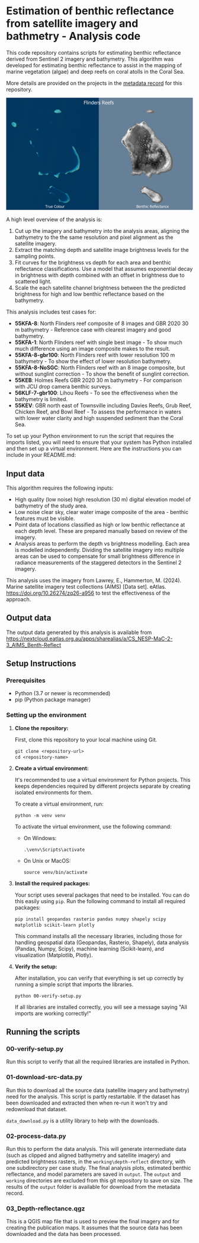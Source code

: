 # Estimation of benthic reflectance from satellite imagery and bathmetry - Analysis code

This code repository contains scripts for estimating benthic reflectance derived from Sentinel 2 imagery and bathymetry. This algorithm was developed for estimating benthic reflectance to assist in the mapping of marine vegetation (algae) and deep reefs on coral atolls in the Coral Sea. 

More details are provided on the projects in the [metadata record](https://doi.org/10.26274/s2a8-nw72) for this repository.

![Preview of Flinders Reefs in True Colour and estimated benthic reflectance](new-data/metadata/CS_NESP-MaC-2-3_AIMS_Benth-Reflect_Flinders-TrueColour-Benthic.jpeg)

A high level overview of the analysis is:
1. Cut up the imagery and bathymetry into the analysis areas, aligning the bathymetry to the the same resolution and pixel alignment as the satellite imagery.
2. Extract the matching depth and satellite image brightness levels for the sampling points.
3. Fit curves for the brightness vs depth for each area and benthic reflectance classifications. Use a model that assumes exponential decay in brightness with depth combined with an offset in brightness due to scattered light.
4. Scale the each satellite channel brightness between the the predicted brightness for high and low benthic reflectance based on the bathymetry.

This analysis includes test cases for: 
- **55KFA-8**: North Flinders reef composite of 8 images and GBR 2020 30 m bathymetry - Reference case with clearest imagery and good bathymetry.
- **55KFA-1**: North Flinders reef with single best image - To show much much difference using an image composite makes to the result.
- **55KFA-8-gbr100**: North Flinders reef with lower resolution 100 m bathymetry - To show the effect of lower resolution bathymetry.
- **55KFA-8-NoSGC**: North Flinders reef with an 8 image composite, but without sunglint correction - To show the benefit of sunglint correction.
- **55KEB**: Holmes Reefs GBR 2020 30 m bathymetry - For comparison with JCU drop camera benthic surveys.
- **56KLF-7-gbr100**: Lihou Reefs - To see the effectiveness when the bathymetry is limited.
- **55KEV**: GBR north east of Townsville including Davies Reefs, Grub Reef, Chicken Reef, and Bowl Reef - To assess the performance in waters with lower water clarity and high suspended sediment than the Coral Sea.

To set up your Python environment to run the script that requires the imports listed, you will need to ensure that your system has Python installed and then set up a virtual environment. Here are the instructions you can include in your README.md:

## Input data

This algorithm requires the following inputs:
- High quality (low noise) high resolution (30 m) digital elevation model of bathymetry of the study area.
- Low noise clear sky, clear water image composite of the area - benthic features must be visible.
- Point data of locations classified as high or low benthic reflectance at each depth level. These are prepared manually based on review of the imagery.
- Analysis areas to perform the depth vs brightness modelling. Each area is modelled independently. Dividing the satellite imagery into multiple areas can be used to compensate for small brightness difference in radiance measurements of the staggered detectors in the Sentinel 2 imagery.

This analysis uses the imagery from Lawrey, E., Hammerton, M. (2024). Marine satellite imagery test collections (AIMS) [Data set]. eAtlas. https://doi.org/10.26274/zq26-a956 to test the effectiveness of the approach.

## Output data
The output data generated by this analysis is available from https://nextcloud.eatlas.org.au/apps/sharealias/a/CS_NESP-MaC-2-3_AIMS_Benth-Reflect

## Setup Instructions

### Prerequisites

- Python (3.7 or newer is recommended)
- pip (Python package manager)

### Setting up the environment

1. **Clone the repository:**

   First, clone this repository to your local machine using Git.

   ```
   git clone <repository-url>
   cd <repository-name>
   ```

2. **Create a virtual environment:**

   It's recommended to use a virtual environment for Python projects. This keeps dependencies required by different projects separate by creating isolated environments for them.

   To create a virtual environment, run:

   ```
   python -m venv venv
   ```

   To activate the virtual environment, use the following command:

   - On Windows:
     ```
     .\venv\Scripts\activate
     ```
   - On Unix or MacOS:
     ```
     source venv/bin/activate
     ```

3. **Install the required packages:**

   Your script uses several packages that need to be installed. You can do this easily using `pip`. Run the following command to install all required packages:

   ```
   pip install geopandas rasterio pandas numpy shapely scipy matplotlib scikit-learn plotly
   ```

   This command installs all the necessary libraries, including those for handling geospatial data (Geopandas, Rasterio, Shapely), data analysis (Pandas, Numpy, Scipy), machine learning (Scikit-learn), and visualization (Matplotlib, Plotly).

4. **Verify the setup:**

   After installation, you can verify that everything is set up correctly by running a simple script that imports the libraries.

   ```
   python 00-verify-setup.py
   ```

   If all libraries are installed correctly, you will see a message saying "All imports are working correctly!"

## Running the scripts

### 00-verify-setup.py
Run this script to verify that all the required libraries are installed in Python.

### 01-download-src-data.py
Run this to download all the source data (satellite imagery and bathymetry) need for the analysis. This script is partly restartable. If the dataset has been downloaded and extracted then when re-run it won't try and redownload that dataset.

`data_download.py` is a utility library to help with the downloads.

### 02-process-data.py
Run this to perform the data analysis. This will generate intermediate data (such as clipped and aligned bathymetry and satellite imagery) and predicted brightness rasters, in the `working\depth-reflect` directory, with one subdirectory per case study. The final analysis plots, estimated benthic reflectance, and model parameters are saved in `output`. The `output` and `working` directories are excluded from this git repository to save on size. The results of the `output` folder is
available for download from the metadata record.

### 03_Depth-reflectance.qgz
This is a QGIS map file that is used to preview the final imagery and for creating the publication maps. It assumes that the source data has been downloaded and the data has been processed.